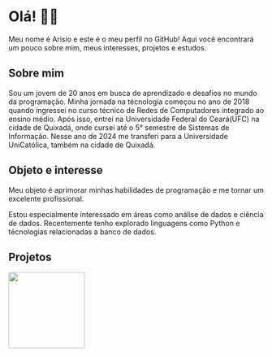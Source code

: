 # Olá! 👋🏻

Meu nome é Arisio e este é o meu perfil no GitHub! Aqui você encontrará um pouco sobre mim, meus interesses, projetos e estudos.
  
##  Sobre mim 

Sou um jovem de 20 anos em busca de aprendizado e desafios no mundo da programação.
Minha jornada na técnologia começou no ano de 2018 quando ingressei no curso técnico de Redes de Computadores integrado ao ensino médio.
Após isso, entrei na Universidade Federal do Ceará(UFC) na cidade de Quixadá, onde cursei até o 5° semestre de Sistemas de Informação. Nesse ano de 2024 me transferi para a Universidade UniCatólica, também na cidade de Quixadá.

## Objeto e interesse 

Meu objeto é aprimorar minhas habilidades de programação e me tornar um excelente profissional.

Estou especialmente interessado em áreas como análise de dados e ciência de dados. Recentemente tenho explorado linguagens como Python e técnologias relacionadas a banco de dados.

<!--## Aprendendo
<span style="display: inline-block;">
    <img src="https://cdn.jsdelivr.net/gh/devicons/devicon@latest/icons/git/git-original.svg" width="30" height="40" />
</span>
<span style="display: inline-block; width: 30px; height: 40px;">
    <img src="https://cdn.jsdelivr.net/gh/devicons/devicon@latest/icons/postgresql/postgresql-original.svg" width="30" height="40" />
</span>
<span style="display: inline-block; width: 30px; height: 40px;">
    <img src="https://cdn.jsdelivr.net/gh/devicons/devicon@latest/icons/mysql/mysql-original.svg" width="30" height="40" />
</span>00>-->

## Projetos
<!--[![Design sem nome (1)](https://github.com/arisioandradee/arisioandradee/assets/156484381/1a0e5101-d5e2-42ac-b3e1-a892307da390)](https://github.com/arisioandradee/Sistema-Apredizagem)
![Sistema de Super](https://github.com/arisioandradee/arisioandradee/assets/156484381/10590ef2-f084-4adf-8e39-ac6d619ef457)-->

<a href="https://github.com/arisioandradee/Sistema-Apredizagem">
    <img src="https://github.com/arisioandradee/arisioandradee/assets/156484381/1a0e5101-d5e2-42ac-b3e1-a892307da390" width="150" height="150">
</a>

## 
  <!--![Arisio Graph](https://github-readme-activity-graph.vercel.app/graph?username=arisioandradee&bg_color=0D1117&color=DD6387&line=FFD700&point=533849&area=true&hide_border=true)-->



